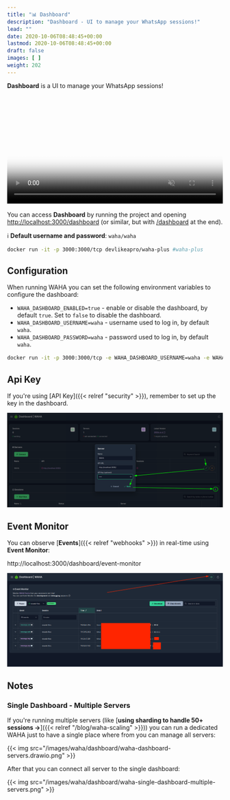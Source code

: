 ```yaml
---
title: "📊 Dashboard"
description: "Dashboard - UI to manage your WhatsApp sessions!"
lead: ""
date: 2020-10-06T08:48:45+00:00
lastmod: 2020-10-06T08:48:45+00:00
draft: false
images: [ ]
weight: 202
---
```


**Dashboard** is a UI to manage your WhatsApp sessions!

<video autoplay loop muted playsinline controls='noremoteplayback' width="100%" poster='/images/waha-dashboard.png'>
  <source src="/videos/waha-dashboard-overview.webm" type="video/webm" />
  Download the <a href="/videos/waha-dashboard-overview.webm">Dashboard Overview video</a> .
</video>

You can access **Dashboard** by running the project and opening
<a href="http://localhost:3000/dashboard" target="_blank">http://localhost:3000/dashboard</a>
(or similar, but with <a href="/dashboard" target="_blank">/dashboard</a> at the end).

ℹ️ **Default username and password**: `waha/waha`

```bash
docker run -it -p 3000:3000/tcp devlikeapro/waha-plus #waha-plus
```

## Configuration

When running WAHA you can set the following environment variables to configure the dashboard:

- `WAHA_DASHBOARD_ENABLED=true` - enable or disable the dashboard, by default `true`. Set to `false` to disable the
  dashboard.
- `WAHA_DASHBOARD_USERNAME=waha` - username used to log in, by default `waha`.
- `WAHA_DASHBOARD_PASSWORD=waha` - password used to log in, by default `waha`.

```bash
docker run -it -p 3000:3000/tcp -e WAHA_DASHBOARD_USERNAME=waha -e WAHA_DASHBOARD_PASSWORD=waha devlikeapro/waha-plus
```

## Api Key
If you're using [API Key]({{< relref "security" >}}), remember to set up the key in the dashboard.

![Dashboard with API Key](waha-dashboard-key.png)

## Event Monitor
You can observe [**Events**]({{< relref "webhooks" >}}) in real-time using **Event Monitor**:

http://localhost:3000/dashboard/event-monitor

![Event Monitor](waha-dashboard-event-monitor.png)


## Notes
### Single Dashboard - Multiple Servers
If you're running multiple servers 
(like [**using sharding to handle 50+ sessions ->**]({{< relref "/blog/waha-scaling" >}}))
you can run a dedicated WAHA just to have a single place where from you can manage all servers:

{{< img src="/images/waha/dashboard/waha-dashboard-servers.drawio.png" >}}

After that you can connect all server to the single dashboard:

{{< img src="/images/waha/dashboard/waha-single-dashboard-multiple-servers.png" >}}

